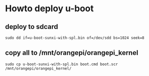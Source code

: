 # Howto deploy u-boot

## deploy to sdcard

`sudo dd if=u-boot-sunxi-with-spl.bin of=/dev/sdd bs=1024 seek=8`

## copy all to /mnt/orangepi/orangepi_kernel

`sudo cp u-boot-sunxi-with-spl.bin boot.cmd boot.scr /mnt/orangepi/orangepi_kernel/`
